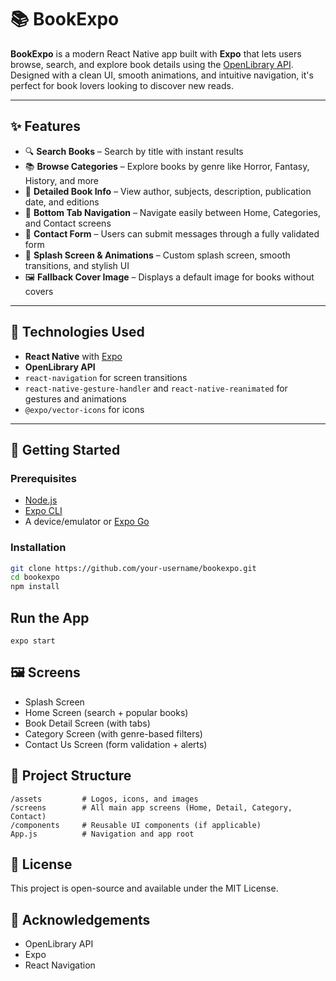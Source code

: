 # 📚 BookExpo

**BookExpo** is a modern React Native app built with **Expo** that lets users browse, search, and explore book details using the [OpenLibrary API](https://openlibrary.org/developers/api). Designed with a clean UI, smooth animations, and intuitive navigation, it's perfect for book lovers looking to discover new reads.

---

## ✨ Features

- 🔍 **Search Books** – Search by title with instant results
- 📚 **Browse Categories** – Explore books by genre like Horror, Fantasy, History, and more
- 📘 **Detailed Book Info** – View author, subjects, description, publication date, and editions
- 🧭 **Bottom Tab Navigation** – Navigate easily between Home, Categories, and Contact screens
- 📨 **Contact Form** – Users can submit messages through a fully validated form
- 🎨 **Splash Screen & Animations** – Custom splash screen, smooth transitions, and stylish UI
- 🖼️ **Fallback Cover Image** – Displays a default image for books without covers

---

## 🧪 Technologies Used

- **React Native** with [Expo](https://expo.dev/)
- **OpenLibrary API**
- `react-navigation` for screen transitions
- `react-native-gesture-handler` and `react-native-reanimated` for gestures and animations
- `@expo/vector-icons` for icons

---

## 🚀 Getting Started

### Prerequisites

- [Node.js](https://nodejs.org/)
- [Expo CLI](https://docs.expo.dev/get-started/installation/)
- A device/emulator or [Expo Go](https://expo.dev/client)

### Installation

```bash
git clone https://github.com/your-username/bookexpo.git
cd bookexpo
npm install
```

## Run the App

```
expo start
```

## 🖼️ Screens

- Splash Screen
- Home Screen (search + popular books)
- Book Detail Screen (with tabs)
- Category Screen (with genre-based filters)
- Contact Us Screen (form validation + alerts)

## 📂 Project Structure

```
/assets         # Logos, icons, and images
/screens        # All main app screens (Home, Detail, Category, Contact)
/components     # Reusable UI components (if applicable)
App.js          # Navigation and app root
```

## 🧾 License

This project is open-source and available under the MIT License.

## 🙌 Acknowledgements

- OpenLibrary API
- Expo
- React Navigation






